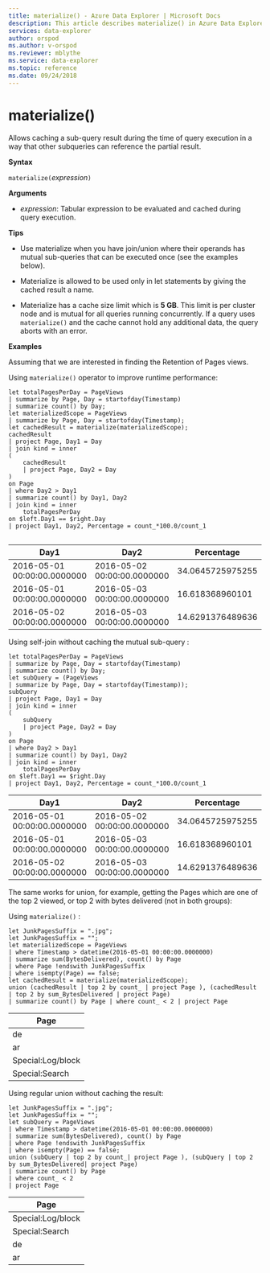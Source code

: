 ```yaml
---
title: materialize() - Azure Data Explorer | Microsoft Docs
description: This article describes materialize() in Azure Data Explorer.
services: data-explorer
author: orspod
ms.author: v-orspod
ms.reviewer: mblythe
ms.service: data-explorer
ms.topic: reference
ms.date: 09/24/2018
---
```

# materialize()

Allows caching a sub-query result during the time of query execution in a way that other subqueries can reference the partial result.

 
**Syntax**

`materialize(`*expression*`)`

**Arguments**

* *expression*: Tabular expression to be evaluated and cached during query execution.

**Tips**

* Use materialize when you have join/union where their operands has mutual sub-queries that can be executed once (see the examples below).

* Materialize is allowed to be used only in let statements by giving the cached result a name.

* Materialize has a cache size limit which is **5 GB**. 
  This limit is per cluster node and is mutual for all queries running concurrently.
  If a query uses `materialize()` and the cache cannot hold any additional data,
  the query aborts with an error.

**Examples**

Assuming that we are interested in finding the Retention of Pages views.

Using `materialize()` operator to improve runtime performance:

```kusto
let totalPagesPerDay = PageViews
| summarize by Page, Day = startofday(Timestamp)
| summarize count() by Day;
let materializedScope = PageViews
| summarize by Page, Day = startofday(Timestamp);
let cachedResult = materialize(materializedScope);
cachedResult
| project Page, Day1 = Day
| join kind = inner
(
    cachedResult
    | project Page, Day2 = Day
)
on Page
| where Day2 > Day1
| summarize count() by Day1, Day2
| join kind = inner
    totalPagesPerDay
on $left.Day1 == $right.Day
| project Day1, Day2, Percentage = count_*100.0/count_1


```

|Day1|Day2|Percentage|
|---|---|---|
|2016-05-01 00:00:00.0000000|2016-05-02 00:00:00.0000000|34.0645725975255|
|2016-05-01 00:00:00.0000000|2016-05-03 00:00:00.0000000|16.618368960101|
|2016-05-02 00:00:00.0000000|2016-05-03 00:00:00.0000000|14.6291376489636|

Using self-join without caching the mutual sub-query :

```kusto
let totalPagesPerDay = PageViews	
| summarize by Page, Day = startofday(Timestamp)
| summarize count() by Day;
let subQuery = (PageViews	
| summarize by Page, Day = startofday(Timestamp));
subQuery
| project Page, Day1 = Day
| join kind = inner
(
    subQuery
    | project Page, Day2 = Day
)
on Page
| where Day2 > Day1
| summarize count() by Day1, Day2
| join kind = inner
    totalPagesPerDay
on $left.Day1 == $right.Day
| project Day1, Day2, Percentage = count_*100.0/count_1
```

|Day1|Day2|Percentage|
|---|---|---|
|2016-05-01 00:00:00.0000000|2016-05-02 00:00:00.0000000|34.0645725975255|
|2016-05-01 00:00:00.0000000|2016-05-03 00:00:00.0000000|16.618368960101|
|2016-05-02 00:00:00.0000000|2016-05-03 00:00:00.0000000|14.6291376489636|


The same works for union, for example, getting the Pages which are one of the top 2 viewed, or top 2 with bytes delivered (not in both groups): 

Using `materialize()` :

```kusto
let JunkPagesSuffix = ".jpg";
let JunkPagesSuffix = "";
let materializedScope = PageViews
| where Timestamp > datetime(2016-05-01 00:00:00.0000000)
| summarize sum(BytesDelivered), count() by Page
| where Page !endswith JunkPagesSuffix
| where isempty(Page) == false;
let cachedResult = materialize(materializedScope);
union (cachedResult | top 2 by count_ | project Page ), (cachedResult | top 2 by sum_BytesDelivered | project Page)
| summarize count() by Page | where count_ < 2 | project Page
```

|Page|
|---|
|de|
|ar|
|Special:Log/block|
|Special:Search|


Using regular union without caching the result:

```kusto
let JunkPagesSuffix = ".jpg";
let JunkPagesSuffix = "";
let subQuery = PageViews
| where Timestamp > datetime(2016-05-01 00:00:00.0000000)
| summarize sum(BytesDelivered), count() by Page
| where Page !endswith JunkPagesSuffix
| where isempty(Page) == false;
union (subQuery | top 2 by count_| project Page ), (subQuery | top 2 by sum_BytesDelivered| project Page)
| summarize count() by Page
| where count_ < 2
| project Page
```

|Page|
|---|
|Special:Log/block|
|Special:Search|
|de|
|ar|